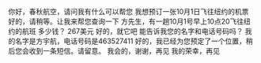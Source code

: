 你好，春秋航空，请问我有什么可以帮您
我想预订一张10月1日飞往纽约的机票
好的，请稍等。让我来帮您查询一下
方先生，有一趟10月1号早上10点20飞往纽约的航班
多少钱？
267美元
好的，就它吧
能告诉我您的名字和电话号码吗？
我的名字是方宇航，电话号码是463527411
好的，我已经为您预定了一个位置，稍后您会收到一条短信。请留意。
我会的，谢谢，再见
我的荣幸，再见
